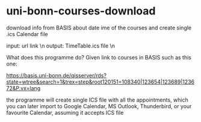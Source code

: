 # uni-bonn-courses-download
download info from BASIS about date	ime of the courses and create single .ics Calendar file

input: url link \n
output: TimeTable.ics file \n

What does this programme do?
Given link to courses in BASIS such as this one:

 https://basis.uni-bonn.de/qisserver/rds?state=wtree&search=1&trex=step&root120151=108340|123654|123689|123672&P.vx=lang

the programme will create single ICS file with all the appointments,
which you can later import to Google Calendar, MS Outlook, Thunderbird,
or your favourite Calendar, assuming it accepts ICS file



